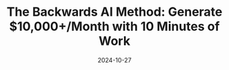 ---
categories:
- Content Generation & Marketing
date: 2024-10-27
description: Discover the counterintuitive AI method that's quietly generating over
  $10,000 per month. Learn why traditional AI content is dead and how to replace it
  with a surprising 10-minute method.
duration: 16 minutes
layout: course
level: Beginner
sections:
- description: Course overview, showcasing the success of the method and its counterintuitive
    approach. Introduction of the 10-minute method.
  timestamp: 00:00
  title: "\U0001F3A5 Introduction: The Backwards AI Method"
- description: Analysis of website vs. YouTube SEO performance, highlighting the superior
    reach and ranking potential of video content. Explanation of why video ranks better
    and is more effective.
  timestamp: 01:23
  title: "\U0001F4C8 Why Traditional SEO is Dead & Video SEO Dominates"
- description: 'Step-by-step breakdown of creating high-ranking video content: keyword
    selection, 10-minute video recording, editing using Descript, automated thumbnail
    creation and title generation using GPT.'
  timestamp: 05:00
  title: "\U0001F680 The 10-Minute Video SEO Process"
- description: Leveraging video transcripts to create high-converting blog posts.
    Utilizing Descript for efficient blog post generation and emphasizing the superiority
    of humanized content over AI-only content.
  timestamp: 08:25
  title: '✍️ From Video to Blog: Content Repurposing for Maximum Impact'
- description: Comparison of traditional SEO vs. the backwards method, highlighting
    the speed and efficiency gains.  Multiple content asset creation from a single
    video;  emphasizing the importance of proactive social media integration.
  timestamp: '12:21'
  title: "\U0001F389 Scaling Your Success:  A New Approach to SEO"
- description: Promotional section offering access to additional resources, including
    the AI Success Lab,  SEO tools, coaching sessions, and the SEO Elite Circle.
  timestamp: '14:00'
  title: "\U0001F381  Bonus: Access Exclusive Resources & Coaching"
tags:
- AI
- SEO
- YouTube
- Strategy
- Video Marketing
- Automation
thumbnail: https://i.ytimg.com/vi/czjtDtUHhwM/sddefault.jpg
title: 'The Backwards AI Method: Generate $10,000+/Month with 10 Minutes of Work'
videoId: czjtDtUHhwM
---